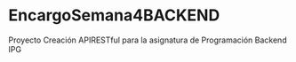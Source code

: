 # EncargoSemana4BACKEND
Proyecto Creación APIRESTful para la asignatura de Programación Backend IPG
